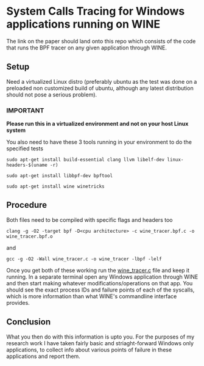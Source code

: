 # System Calls Tracing for Windows applications running on WINE
The link on the paper should land onto this repo which consists of the code that runs the BPF tracer on any given application through WINE.
## Setup
Need a virtualized Linux distro (preferably ubuntu as the test was done on a preloaded non customized build of ubuntu, although any latest distribution should not pose a serious problem).  

### IMPORTANT
**Please run this in a virtualized environment and not on your host Linux system**

You also need to have these 3 tools running in your environment to do the specified tests
```
sudo apt-get install build-essential clang llvm libelf-dev linux-headers-$(uname -r)
```
```
sudo apt-get install libbpf-dev bpftool
```
```
sudo apt-get install wine winetricks
```

## Procedure
Both files need to be compiled with specific flags and headers too
```
clang -g -O2 -target bpf -D<cpu architecture> -c wine_tracer.bpf.c -o wine_tracer.bpf.o
```
and
```
gcc -g -O2 -Wall wine_tracer.c -o wine_tracer -lbpf -lelf

```
Once you get both of these working run the [wine_tracer.c](src/wine_tracer.c) file and keep it running. In a separate terminal open any Windows application through WINE and then start making whatever modifications/operations on that app. 
You should see the exact process IDs and failure points of each of the syscalls, which is more information than what WINE's commandline interface provides.

## Conclusion
What you then do with this information is upto you. For the purposes of my research work I have taken fairly basic and striaght-forward Windows only applications, to collect info about various points of failure in these applications and report them.
